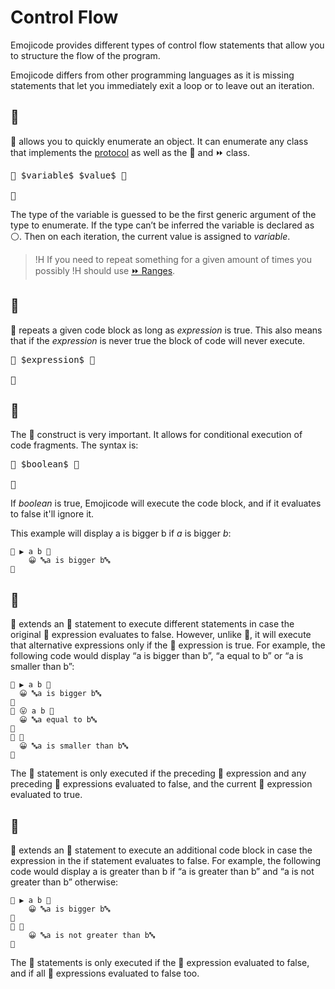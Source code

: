 # Control Flow

Emojicode provides different types of control flow statements that allow you to
structure the flow of the program.

Emojicode differs from other programming languages as it is missing statements
that let you immediately exit a loop or to leave out an iteration.

## 🔂

🔂 allows you to quickly enumerate an object. It can enumerate any class
that implements the [protocol](../packages/s/) as well as the 🍨 and ⏩ class.

<pre class="syntax">
🔂 $variable$ $value$ 🍇

🍉
</pre>

The type of the variable is guessed to be the first generic argument of the type
to enumerate. If the type can’t be inferred the variable is declared as ⚪️.
Then on each iteration, the current value is assigned to *variable*.

>!H If you need to repeat something for a given amount of times you possibly
>!H should use [⏩ Ranges](the-s-package.html#-ranges).

## 🔁

🔁 repeats a given code block as long as *expression* is true. This also means
that if the *expression* is never true the block of code will never execute.

<pre class="syntax">
🔁 $expression$ 🍇

🍉
</pre>

## 🍊

The 🍊 construct is very important. It allows for conditional execution of code
fragments. The syntax is:

<pre class="syntax">
🍊 $boolean$ 🍇

🍉
</pre>

If *boolean* is true, Emojicode will execute the code block, and if it evaluates
to false it'll ignore it.

This example will display a is bigger b if *a* is bigger *b*:

```
🍊 ▶️ a b 🍇
	😀 🔤a is bigger b🔤
🍉
```

## 🍋

🍋 extends an 🍊 statement to execute different statements in case the original
🍊 expression evaluates to false. However, unlike 🍊, it will execute that
alternative expressions only if the 🍊 expression is true. For example, the
following code would display “a is bigger than b”, “a equal to b” or “a is
smaller than b”:

```
🍊 ▶️ a b 🍇
  😀 🔤a is bigger b🔤
🍉
🍋 😛 a b 🍇
  😀 🔤a equal to b🔤
🍉
🍓 🍇
  😀 🔤a is smaller than b🔤
🍉
```

The 🍋 statement is only executed if the preceding 🍊 expression and any
preceding 🍋 expressions evaluated to false, and the current 🍋 expression
evaluated to true.

## 🍓

🍓 extends an 🍊 statement to execute an additional code block in case the
expression in the if statement evaluates to false. For example, the following
code would display a is greater than b if “a is greater than b” and “a is not
greater than b” otherwise:

```
🍊 ▶️ a b 🍇
	😀 🔤a is bigger b🔤
🍉
🍓 🍇
	😀 🔤a is not greater than b🔤
🍉
```

The 🍓 statements is only executed if the 🍊 expression evaluated to false, and
if all 🍋 expressions evaluated to false too.
